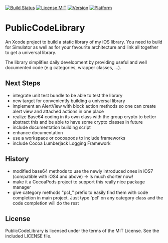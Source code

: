 [![Build Status](https://travis-ci.org/Blackjacx/PublicCodeLibrary.svg)](https://travis-ci.org/Blackjacx/PublicCodeLibrary)
[![License MIT](https://go-shields.herokuapp.com/license-MIT-blue.png)](http://opensource.org/licenses/MIT)
[![Version](http://cocoapod-badges.herokuapp.com/v/PublicCodeLibrary/badge.png)](http://cocoadocs.org/docsets/PublicCodeLibrary)
[![Platform](http://cocoapod-badges.herokuapp.com/p/PublicCodeLibrary/badge.png)](http://cocoadocs.org/docsets/PublicCodeLibrary)

PublicCodeLibrary
===

An Xcode project to build a static library of my iOS library. You need to 
build for Simulator as well as for your favourite architecture and link all 
together to get a universal library.

The library simplifies daily development by providing useful and well 
documented code (e.g categories, wrapper classes, ...).

Next Steps
---

- integrate unit test bundle to be able to test the library
- new target for conveniently building a universal library
- implement an AlertView with block action methods so one can create alert view and attached actions in one place
- realize Base64 coding in its own class with the group crypto to better abstract this  and be able to have some crypto classes in future
- include documentation building script
- enhance documentation
- use a workspace or cocoapods to include frameworks
- include Cocoa Lumberjack Logging Framework

History
---

- modified base64 methods to use the newly introduced ones in iOS7 (compatible with iOS4 and above) -> Is much shorter now!
- make it a CocoaPods project to support this really nice package manager
- give category methods "pcl_" prefix to easily find them with code completion in main project. Just type 'pcl' on any category class and the code completion will do the rest

License
---

PublicCodeLibrary is licensed under the terms of the MIT License.
See the included LICENSE file.

